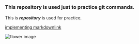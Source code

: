 ## 
### This repository is used just to practice **git commands**.
This is ***repository*** is used for practice.  

[implementing markdownlink](https://git-scm.com/downloads/logos)

![flower image](https://www.google.com/imgres?q=image%20of%20flower&imgurl=https%3A%2F%2Fkidlingoo.com%2Fwp-content%2Fuploads%2Fflowers_name_in_english.jpg&imgrefurl=https%3A%2F%2Fkidlingoo.com%2Fflowers-name-in-english%2F&docid=BGwE4uT5JTnATM&tbnid=7qWtm-3QnCEzzM&vet=12ahUKEwiShMGuiPaGAxXPRWcHHWTKAxoQM3oECGAQAA..i&w=1000&h=667&hcb=2&ved=2ahUKEwiShMGuiPaGAxXPRWcHHWTKAxoQM3oECGAQAA)
